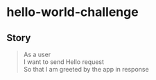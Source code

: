 # hello-world-challenge

## Story

> As a user  
> I want to send Hello request  
> So that I am greeted by the app in response
